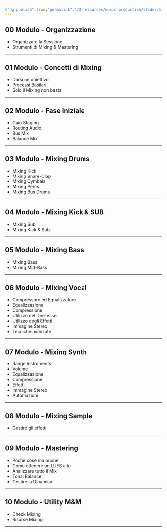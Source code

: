 ```yaml
---
{"dg-publish":true,"permalink":"/3-resources/music-production/slides/mixing-and-mastering/lezioni-mixing-e-mastering-slides-vc/"}
---
```




## 00 Modulo - Organizzazione 
- Organizzare la Sessione
- Strumenti di Mixing & Mastering
---
## 01 Modulo - Concetti di Mixing
- Darsi un obiettivo
- Processi Basilari
- Solo il Mixing non basta
---
## 02 Modulo - Fase Iniziale
- Gain Staging
- Routing Audio
- Bus Mix
- Balance Mix
---
## 03 Modulo - Mixing Drums
- Mixing Kick
- Mixing Snare-Clap
- Mixing Cymbals
- Mixing Percs
- Mixing Bus Drums
---
## 04 Modulo - Mixing Kick & SUB
- Mixing Sub
- Mixing Kick & Sub
---
## 05 Modulo - Mixing Bass
- Mixing Bass
- Mixing Mid-Bass
---
## 06 Modulo - Mixing Vocal
- Compressore ed Equalizzatore
- Equalizzazione
- Compressione
- Utilizzo del Dee-esser
- Utilizzo degli Effetti
- Immagine Stereo
- Tecniche avanzate
---
## 07 Modulo - Mixing Synth
- Range Instruments
- Volume
- Equalizzazione
- Compressione
- Effetti
- Immagine Stereo
- Automazioni
---
## 08 Modulo - Mixing Sample
- Gestire gli effetti
---
## 09 Modulo - Mastering
- Poche cose ma buone
- Come ottenere un LUFS alto
- Analizzare tutto il Mix
- Tonal Balance
- Gestire la Dinamica
---
## 10 Modulo - Utility M&M
- Check Mixing
- Risorse Mixing
---